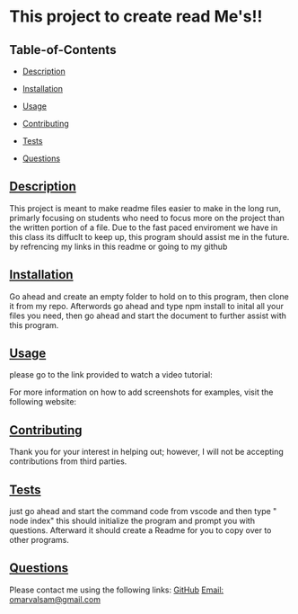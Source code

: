 
  # This project to create read Me's!!
  
   
  ## Table-of-Contents
  * [Description](#description)
  * [Installation](#installation)
  * [Usage](#usage)
   
  * [Contributing](#contributing)
  * [Tests](#tests)
  * [Questions](#questions)
  
  ## [Description](#table-of-contents)
  This project is meant to make readme files easier to make in the long run, primarly focusing on students who need to focus more on the project than the written portion of a file.
  Due to the fast paced enviroment we have in this class its diffuclt to keep up, this program should assist me in the future.
  by refrencing my links in this readme or going to my github
  ## [Installation](#table-of-contents)
  Go ahead and create an empty folder to hold on to this program, then clone it from my repo. Afterwords go ahead and type npm install to inital all your files you need, then go ahead and start the document to further assist with this program. 
  ## [Usage](#table-of-contents)
  please go to the link provided to watch a video tutorial:
  
  For more information on how to add screenshots for examples, visit the following website:
  
  
  
   
  ## [Contributing](#table-of-contents)
  
  
  Thank you for your interest in helping out; however, I will not be accepting contributions from third parties.
    
  ## [Tests](#table-of-contents)
  just go ahead and start the command code from vscode and then type " node index" this should initialize the program and prompt you with questions. Afterward it should create a Readme for you to copy over to other programs. 
  ## [Questions](#table-of-contents)
  Please contact me using the following links:
  [GitHub](https://github.com/omarvalsam)
  [Email: omarvalsam@gmail.com](mailto:omarvalsam@gmail.com)

